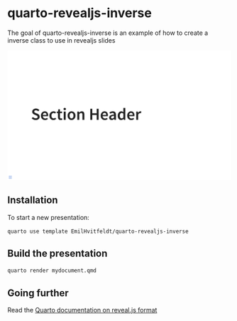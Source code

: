 
# quarto-revealjs-inverse

<!-- badges: start -->
<!-- badges: end -->

The goal of quarto-revealjs-inverse is an example of how to create a inverse class to use in revealjs slides

[![](example.gif)](https://emilhvitfeldt.github.io/quarto-revealjs-inverse/)

## Installation

To start a new presentation:

``` bash
quarto use template EmilHvitfeldt/quarto-revealjs-inverse
```

## Build the presentation

``` bash
quarto render mydocument.qmd
```

## Going further

Read the [Quarto documentation on reveal.js format](https://quarto.org/docs/presentations/revealjs/)
